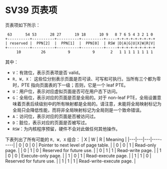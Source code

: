 # SV39 页表项

页表项如下所示：

```plain
 63      54 53      28 27      19 18      10 9   8 7 6 5 4 3 2 1 0
+----------+----------+----------+----------+-----+-+-+-+-+-+-+-+-+
| reserved |  PPN[2]  |  PPN[1]  |  PPN[0]  | RSW |D|A|G|U|X|W|R|V|
+----------+----------+----------+----------+-----+-+-+-+-+-+-+-+-+
     10         26          9          9       2   1 1 1 1 1 1 1 1
```

其中：

- `V`：有效位，表示页表项是否 valid。
- `R, W, X`： 这些位分别表示页面是否可读、可写和可执行。当所有三个都为零时，PTE 指向页面表的下一级；否则，它是一个 leaf PTE。
- `U`：用户位，表示对应虚拟页面是否可在用户态下访问。
- `G`：全局位，表示对应的页面是否是全局的。对于 non-leaf PTE，全局设置意味着页表后续级别中的所有映射都是全局的。请注意，未能将全局映射标记为全局只会降低性能，而将非全局映射标记为全局则是一个致命错误。
- `A`：访问位，表示对应的页面是否被访问过。
- `D`：脏位，表示对应的页面是否被写过。
- `RSW`：为内核程序预留，硬件不会对此做任何其他操作。

下表列出了所有可能的 `R, W, X` 组合：
| X | W | R | Meaning |
|---|---|---|---------|
| 0 | 0 | 0 | Pointer to next level of page table. |
| 0 | 0 | 1 | Read-only page. |
| 0 | 1 | 0 | Reserved for future use. |
| 0 | 1 | 1 | Read-write page. |
| 1 | 0 | 0 | Execute-only page. |
| 1 | 0 | 1 | Read-execute page. |
| 1 | 1 | 0 | Reserved for future use. |
| 1 | 1 | 1 | Read-write-execute page. |
